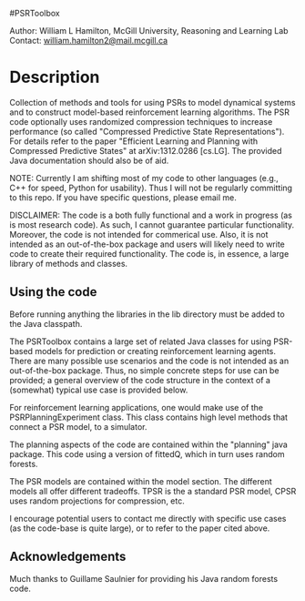 #PSRToolbox

Author: William L Hamilton, McGill University, Reasoning and Learning Lab
Contact: william.hamilton2@mail.mcgill.ca

# Description

Collection of methods and tools for using PSRs to model dynamical systems and to construct model-based reinforcement learning algorithms. 
The PSR code optionally uses randomized compression techniques to increase performance (so called "Compressed Predictive State Representations"). 
For details refer to the paper "Efficient Learning and Planning with Compressed Predictive States" at arXiv:1312.0286 [cs.LG].
The provided Java documentation should also be of aid. 

NOTE: Currently I am shifting most of my code to other languages (e.g., C++ for speed, Python for usability).
Thus I will not be regularly committing to this repo. If you have specific questions, please email me. 

DISCLAIMER: The code is a both fully functional and a work in progress (as is most research code). As such, I cannot guarantee particular functionality.
Moreover, the code is not intended for commerical use. Also, it is not intended as an out-of-the-box package and users will likely need to write code to create their required functionality. The code is, in essence, a large library of methods and classes. 

## Using the code

Before running anything the libraries in the lib directory must be added to the Java classpath.

The PSRToolbox contains a large set of related Java classes for using PSR-based models for prediction or creating reinforcement learning agents.
There are many possible use scenarios and the code is not intended as an out-of-the-box package.
Thus, no simple concrete steps for use can be provided; a general overview of the code structure in the context of a (somewhat) typical use case is provided below.

For reinforcement learning applications, one would make use of the PSRPlanningExperiment class.
This class contains high level methods that connect a PSR model, to a simulator.

The planning aspects of the code are contained within the "planning" java package.
This code using a version of fittedQ, which in turn uses random forests.

The PSR models are contained within the model section.
The different models all offer different tradeoffs.
TPSR is the a standard PSR model, CPSR uses random projections for compression, etc.

I encourage potential users to contact me directly with specific use cases (as the code-base is quite large), or to refer to the paper cited above.

## Acknowledgements

Much thanks to Guillame Saulnier for providing his Java random forests code.

